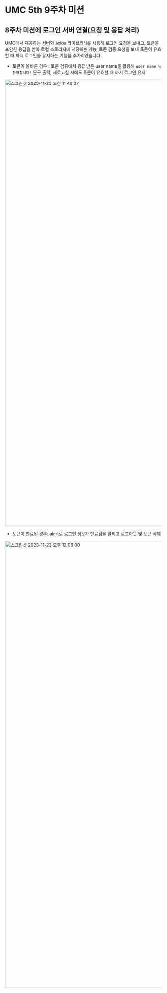 # UMC 5th 9주차 미션
## 8주차 미션에 로그인 서버 연결(요청 및 응답 처리)
UMC에서 제공하는 [서버](https://github.com/silvarge/UMC_WEB)와 axios 라이브러리를 사용해 로그인 요청을 보내고, 토큰을 포함한 응답을 받아 로컬 스토리지에 저장하는 기능, 토큰 검증 요청을 보내 토큰이 유효할 때 까지 로그인을 유지하는 기능을 추가하였습니다.
- 토큰이 올바른 경우 : 토큰 검증에서 응답 받은 user name을 활용해 `user name 님 환영합니다!` 문구 출력, 새로고침 시에도 토큰이 유효할 때 까지 로그인 유지
<img width="1438" alt="스크린샷 2023-11-23 오전 11 49 37" src="https://github.com/hanpengbutt/UMC5th-movieapp-clonecoding-jwt/assets/89825051/e4c708d5-91c0-4dcd-8feb-e355625bd673">

- 토큰이 만료된 경우: alert로 로그인 정보가 만료됨을 알리고 로그아웃 및 토큰 삭제
<img width="1438" alt="스크린샷 2023-11-23 오후 12 06 00" src="https://github.com/hanpengbutt/UMC5th-movieapp-clonecoding-jwt/assets/89825051/f1cf4551-d951-4b7f-baee-4bccf391c71e">
